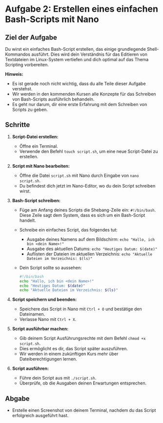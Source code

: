 # Aufgabe 2: Erstellen eines einfachen Bash-Scripts mit Nano

## Ziel der Aufgabe

Du wirst ein einfaches Bash-Script erstellen, das einige grundlegende Shell-Kommandos ausführt.
Dies wird dein Verständnis für das Editieren von Textdateien im Linux-System vertiefen und dich optimal auf das Thema Scripting vorbereiten.

**Hinweis:**

- Es ist gerade noch nicht wichtig, dass du alle Teile dieser Aufgabe verstehst.
- Wir werden in den kommenden Kursen alle Konzepte für das Schreiben von Bash-Scripts ausführlich behandeln.
- Es geht nur darum, dir eine erste Erfahrung mit dem Schreiben von Scripts zu geben.

## Schritte

1. **Script-Datei erstellen:**
   - Öffne ein Terminal.
   - Verwende den Befehl `touch script.sh`, um eine neue Script-Datei zu erstellen.

2. **Script mit Nano bearbeiten:**
   - Öffne die Datei `script.sh` mit Nano durch Eingabe von `nano script.sh`.
   - Du befindest dich jetzt im Nano-Editor, wo du dein Script schreiben wirst.

3. **Bash-Script schreiben:**
   - Füge am Anfang deines Scripts die Shebang-Zeile ein: `#!/bin/bash`. Diese Zeile sagt dem System, dass es sich um ein Bash-Script handelt.
   - Schreibe ein einfaches Script, das folgendes tut:
     - Ausgabe deines Namens auf dem Bildschirm: `echo "Hallo, ich bin <dein Name>!"`
     - Ausgabe des aktuellen Datums: `echo "Heutiges Datum: $(date)"`
     - Auflisten der Dateien im aktuellen Verzeichnis: `echo "Aktuelle Dateien im Verzeichnis: $(ls)"`
   - Dein Script sollte so aussehen:

     ```bash
     #!/bin/bash
     echo "Hallo, ich bin <dein Name>!"
     echo "Heutiges Datum: $(date)"
     echo "Aktuelle Dateien im Verzeichnis: $(ls)"
     ```

4. **Script speichern und beenden:**
   - Speichere das Script in Nano mit `Ctrl + O` und bestätige den Dateinamen.
   - Verlasse Nano mit `Ctrl + X`.

5. **Script ausführbar machen:**
   - Gib deinem Script Ausführungsrechte mit dem Befehl `chmod +x script.sh`.
   - Dies ermöglicht es dir, das Script später auszuführen.
   - Wir werden in einem zukünftigen Kurs mehr über Dateiberechtigungen lernen.

6. **Script ausführen:**
   - Führe dein Script aus mit `./script.sh`.
   - Überprüfe, ob die Ausgaben deinen Erwartungen entsprechen.

## Abgabe

- Erstelle einen Screenshot von deinem Terminal, nachdem du das Script erfolgreich ausgeführt hast.
